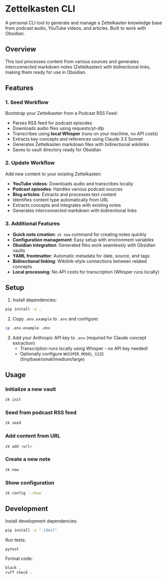 # Zettelkasten CLI

A personal CLI tool to generate and manage a Zettelkasten knowledge base from podcast audio, YouTube videos, and articles. Built to work with Obsidian.

## Overview

This tool processes content from various sources and generates interconnected markdown notes (Zettelkasten) with bidirectional links, making them ready for use in Obsidian.

## Features

### 1. Seed Workflow
Bootstrap your Zettelkasten from a Podcast RSS Feed:
- Parses RSS feed for podcast episodes
- Downloads audio files using requests/yt-dlp
- Transcribes using **local Whisper** (runs on your machine, no API costs)
- Extracts key concepts and references using Claude 3.5 Sonnet
- Generates Zettelkasten markdown files with bidirectional wikilinks
- Saves to vault directory ready for Obsidian

### 2. Update Workflow
Add new content to your existing Zettelkasten:
- **YouTube videos**: Downloads audio and transcribes locally
- **Podcast episodes**: Handles various podcast sources
- **Blog articles**: Extracts and processes text content
- Identifies content type automatically from URL
- Extracts concepts and integrates with existing notes
- Generates interconnected markdown with bidirectional links

### 3. Additional Features
- **Quick note creation**: `zk new` command for creating notes quickly
- **Configuration management**: Easy setup with environment variables
- **Obsidian integration**: Generated files work seamlessly with Obsidian vaults
- **YAML frontmatter**: Automatic metadata for date, source, and tags
- **Bidirectional linking**: Wikilink-style connections between related concepts
- **Local processing**: No API costs for transcription (Whisper runs locally)

## Setup

1. Install dependencies:
```bash
pip install -e .
```

2. Copy `.env.example` to `.env` and configure:
```bash
cp .env.example .env
```

3. Add your Anthropic API key to `.env` (required for Claude concept extraction)
   - Transcription runs locally using Whisper - no API key needed!
   - Optionally configure `WHISPER_MODEL_SIZE` (tiny/base/small/medium/large)

## Usage

### Initialize a new vault
```bash
zk init
```

### Seed from podcast RSS feed
```bash
zk seed
```

### Add content from URL
```bash
zk add <url>
```

### Create a new note
```bash
zk new
```

### Show configuration
```bash
zk config --show
```

## Development

Install development dependencies:
```bash
pip install -e ".[dev]"
```

Run tests:
```bash
pytest
```

Format code:
```bash
black .
ruff check .
```
